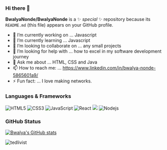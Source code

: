 ### Hi there 👋


**BwalyaNonde/BwalyaNonde** is a ✨ _special_ ✨ repository because its `README.md` (this file) appears on your GitHub profile.


- 🔭 I’m currently working on ... Javascript
- 🌱 I’m currently learning ... Javascript
- 👯 I’m looking to collaborate on ... any small projects
- 🤔 I’m looking for help with ... how to excel in my software development journey
- 💬 Ask me about ... HTML, CSS and Java
- 📫 How to reach me: ... https://www.linkedin.com/in/bwalya-nonde-5865601a9/
- ⚡ Fun fact: ... I love making networks.



### Languages & Frameworks

![HTML5](https://icongr.am/devicon/html5-original.svg?size=50&color=currentColor)
![CSS3](https://icongr.am/devicon/css3-original.svg?size=50&color=currentColor)
![JavaScript](https://icongr.am/devicon/javascript-original.svg?size=50&color=currentColor)
![React](https://icongr.am/devicon/react-original.svg?size=50&color=currentColor)
<img src="https://img.icons8.com/nolan/50/react-native.png"/>
![Nodejs](https://icongr.am/devicon/nodejs-original.svg?size=50&color=currentColor)

### GitHub Status 

[![Bwalya's GitHub stats](https://github-readme-stats.vercel.app/api?username=BwalyaNonde&show_icons=true&theme=radical)](https://github.com/BwalyaNonde/github-readme-stats)

<p><img src="https://github-readme-streak-stats.herokuapp.com/?user=BwalyaNonde&theme=radical" alt="tedlivist" /></p>
<!-- [![Top Langs](https://github-readme-stats.vercel.app/api/top-langs/?username=BwalyaNonde&theme=dracula)](https://github.com/Tchilo/github-readme-stats) -->
